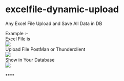 # excelfile-dynamic-upload
 Any Excel File Upload and Save All Data in DB <br/>
 
 Example :- <br/>
 Excel File is <br/>
 <img src="https://nandlal8949.github.io/demo/excel.png"> <br/>
 Upload File PostMan or Thunderclient <br/>
 <img src="https://nandlal8949.github.io/demo/thunderclient.png"> <br/>
 Show in Your Database <br/>
 <img src="https://nandlal8949.github.io/demo/db.png"> <br/><br/>****
